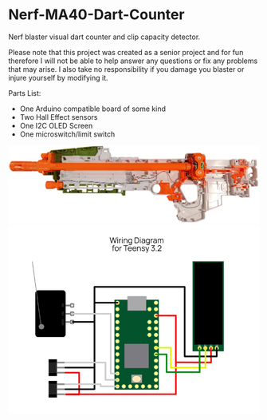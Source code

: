 # Nerf-MA40-Dart-Counter
Nerf blaster visual dart counter and clip capacity detector.

Please note that this project was created as a senior project and for fun therefore I will not be able to help answer any questions or fix any problems that may arise. I also take no responsibility if you damage you blaster or injure yourself by modifying it.

Parts List:
  - One Arduino compatible board of some kind
  - Two Hall Effect sensors
  - One I2C OLED Screen
  - One microswitch/limit switch

  ![Blaster Internals Before](/Media/Blaster_Internals_(Before).png)
  ![Teensy 3.2 Wiring Diagram](/Media/Wiring_Diagram.png)

